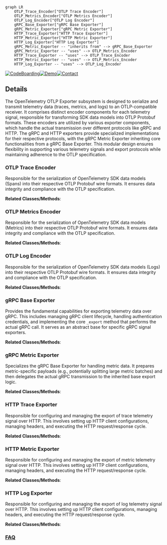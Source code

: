```mermaid
graph LR
    OTLP_Trace_Encoder["OTLP Trace Encoder"]
    OTLP_Metrics_Encoder["OTLP Metrics Encoder"]
    OTLP_Log_Encoder["OTLP Log Encoder"]
    gRPC_Base_Exporter["gRPC Base Exporter"]
    gRPC_Metric_Exporter["gRPC Metric Exporter"]
    HTTP_Trace_Exporter["HTTP Trace Exporter"]
    HTTP_Metric_Exporter["HTTP Metric Exporter"]
    HTTP_Log_Exporter["HTTP Log Exporter"]
    gRPC_Metric_Exporter -- "inherits from" --> gRPC_Base_Exporter
    gRPC_Metric_Exporter -- "uses" --> OTLP_Metrics_Encoder
    HTTP_Trace_Exporter -- "uses" --> OTLP_Trace_Encoder
    HTTP_Metric_Exporter -- "uses" --> OTLP_Metrics_Encoder
    HTTP_Log_Exporter -- "uses" --> OTLP_Log_Encoder
```

[![CodeBoarding](https://img.shields.io/badge/Generated%20by-CodeBoarding-9cf?style=flat-square)](https://github.com/CodeBoarding/GeneratedOnBoardings)[![Demo](https://img.shields.io/badge/Try%20our-Demo-blue?style=flat-square)](https://www.codeboarding.org/demo)[![Contact](https://img.shields.io/badge/Contact%20us%20-%20contact@codeboarding.org-lightgrey?style=flat-square)](mailto:contact@codeboarding.org)

## Details

The OpenTelemetry OTLP Exporter subsystem is designed to serialize and transmit telemetry data (traces, metrics, and logs) to an OTLP-compatible receiver. It comprises distinct encoder components for each telemetry signal, responsible for transforming SDK data models into OTLP Protobuf formats. These encoders are utilized by various exporter components, which handle the actual transmission over different protocols like gRPC and HTTP. The gRPC and HTTP exporters provide specialized implementations for their respective protocols, with the gRPC Metric Exporter inheriting core functionalities from a gRPC Base Exporter. This modular design ensures flexibility in supporting various telemetry signals and export protocols while maintaining adherence to the OTLP specification.

### OTLP Trace Encoder
Responsible for the serialization of OpenTelemetry SDK data models (Spans) into their respective OTLP Protobuf wire formats. It ensures data integrity and compliance with the OTLP specification.


**Related Classes/Methods**:



### OTLP Metrics Encoder
Responsible for the serialization of OpenTelemetry SDK data models (Metrics) into their respective OTLP Protobuf wire formats. It ensures data integrity and compliance with the OTLP specification.


**Related Classes/Methods**:



### OTLP Log Encoder
Responsible for the serialization of OpenTelemetry SDK data models (Logs) into their respective OTLP Protobuf wire formats. It ensures data integrity and compliance with the OTLP specification.


**Related Classes/Methods**:



### gRPC Base Exporter
Provides the fundamental capabilities for exporting telemetry data over gRPC. This includes managing gRPC client lifecycle, handling authentication credentials, and implementing the core `_export` method that performs the actual gRPC call. It serves as an abstract base for specific gRPC signal exporters.


**Related Classes/Methods**:



### gRPC Metric Exporter
Specializes the gRPC Base Exporter for handling metric data. It prepares metric-specific payloads (e.g., potentially splitting large metric batches) and then delegates the actual gRPC transmission to the inherited base export logic.


**Related Classes/Methods**:



### HTTP Trace Exporter
Responsible for configuring and managing the export of trace telemetry signal over HTTP. This involves setting up HTTP client configurations, managing headers, and executing the HTTP request/response cycle.


**Related Classes/Methods**:



### HTTP Metric Exporter
Responsible for configuring and managing the export of metric telemetry signal over HTTP. This involves setting up HTTP client configurations, managing headers, and executing the HTTP request/response cycle.


**Related Classes/Methods**:



### HTTP Log Exporter
Responsible for configuring and managing the export of log telemetry signal over HTTP. This involves setting up HTTP client configurations, managing headers, and executing the HTTP request/response cycle.


**Related Classes/Methods**:





### [FAQ](https://github.com/CodeBoarding/GeneratedOnBoardings/tree/main?tab=readme-ov-file#faq)